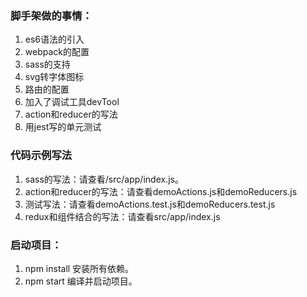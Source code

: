 ### 脚手架做的事情：

1. es6语法的引入
2. webpack的配置
3. sass的支持
4. svg转字体图标
5. 路由的配置
6. 加入了调试工具devTool
6. action和reducer的写法
7. 用jest写的单元测试


### 代码示例写法
1. sass的写法：请查看/src/app/index.js。
2. action和reducer的写法：请查看demoActions.js和demoReducers.js
3. 测试写法：请查看demoActions.test.js和demoReducers.test.js
4. redux和组件结合的写法：请查看src/app/index.js


### 启动项目：
1. npm install 安装所有依赖。
2. npm start 编译并启动项目。
